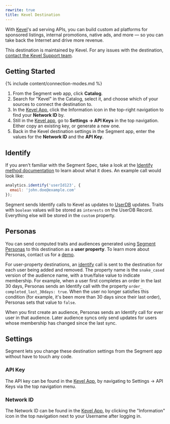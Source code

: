 ```yaml
---
rewrite: true
title: Kevel Destination
---
```


With [Kevel](https://kevel.co)'s ad serving APIs, you can build custom ad platforms for sponsored listings, internal promotions, native ads, and more — so you can take back the Internet and drive more revenue.

This destination is maintained by Kevel. For any issues with the destination, [contact the Kevel Support team](mailto:support@kevel.co).


## Getting Started

{% include content/connection-modes.md %} 

1. From the Segment web app, click **Catalog**.
2. Search for "Kevel" in the Catalog, select it, and choose which of your sources to connect the destination to.
3. In the [Kevel App](https://app.kevel.co), click the Information icon in the top-right navigation to find your **Network ID** by.
4. Still in the [Kevel app](https://app.kevel.co), go to **Settings -> API Keys** in the top navigation. Either copy an existing key, or generate a new one.
5. Back in the Kevel destination settings in the Segment app, enter the values for the **Network ID** and the **API Key**.


## Identify

If you aren't familiar with the Segment Spec, take a look at the [Identify method documentation](https://segment.com/docs/connections/spec/identify/) to learn about what it does. An example call would look like:

```js
analytics.identify('userId123', {
  email: 'john.doe@example.com'
});
```

Segment sends Identify calls to Kevel as updates to [UserDB](https://dev.kevel.co/docs/userdb-1) updates. Traits with `boolean` values will be stored as `interests` on the UserDB Record. Everything else will be stored in the `custom` property.

## Personas

You can send computed traits and audiences generated using [Segment Personas](https://segment.com/docs/personas) to this destination as a **user property**. To learn more about Personas, contact us for a [demo](https://segment.com/contact/demo).

For user-property destinations, an [identify](https://segment.com/docs/connections/spec/identify/) call is sent to the destination for each user being added and removed. The property name is the `snake_cased` version of the audience name, with a true/false value to indicate membership. For example, when a user first completes an order in the last 30 days, Personas sends an Identify call with the property `order_ completed_last_30days: true`. When the user no longer satisfies this condition (for example, it's been more than 30 days since their last order), Personas sets that value to `false`.

When you first create an audience, Personas sends an Identify call for ever user in that audience. Later audience syncs only send updates for users whose membership has changed since the last sync.

## Settings

Segment lets you change these destination settings from the Segment app without have to touch any code.

### API Key

The API key can be found in the [Kevel App](https://app.kevel.co), by navigating to Settings -> API Keys via the top navigation menu.

### Network ID

The Network ID can be found in the [Kevel App](https://app.kevel.co), by clicking the "Information" icon in the top navigation next to your Username after logging in.
